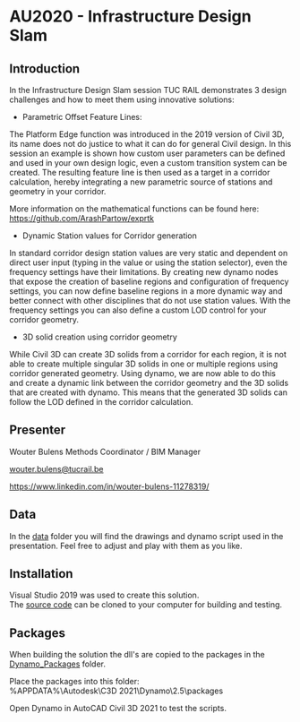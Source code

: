 # AU2020 - Infrastructure Design Slam

## Introduction

In the Infrastructure Design Slam session TUC RAIL demonstrates 3 design challenges and how to meet them using innovative solutions:

- Parametric Offset Feature Lines:

The Platform Edge function was introduced in the 2019 version of Civil 3D, its name does not do justice to what it can do for general Civil design. In this session an example is shown how custom user parameters can be defined and used in your own design logic, even a custom transition system can be created. The resulting feature line is then used as a target in a corridor calculation, hereby integrating a new parametric source of stations and geometry in your corridor.

More information on the mathematical functions can be found here: https://github.com/ArashPartow/exprtk

- Dynamic Station values for Corridor generation

In standard corridor design station values are very static and dependent on direct user input (typing in the value or using the station selector), even the frequency settings have their limitations. By creating new dynamo nodes that expose the creation of baseline regions and configuration of frequency settings, you can now define baseline regions in a more dynamic way and better connect with other disciplines that do not use station values. With the frequency settings you can also define a custom LOD control for your corridor geometry.

- 3D solid creation using corridor geometry

While Civil 3D can create 3D solids from a corridor for each region, it is not able to create multiple singular 3D solids in one or multiple regions using corridor generated geometry. Using dynamo, we are now able to do this and create a dynamic link between the corridor geometry and the 3D solids that are created with dynamo. This means that the generated 3D solids can follow the LOD defined in the corridor calculation.

## Presenter
Wouter Bulens
Methods Coordinator / BIM Manager

wouter.bulens@tucrail.be

https://www.linkedin.com/in/wouter-bulens-11278319/

## Data

In the [data](https://github.com/TUCRAIL/AU2020/tree/master/data) folder you will find the drawings and dynamo script used in the presentation. Feel free to adjust and play with them as you like.

## Installation

Visual Studio 2019 was used to create this solution.  
The [source code](https://github.com/TUCRAIL/AU2020/tree/master/src) can be cloned to your computer for building and testing.
  
## Packages
When building the solution the dll's are copied to the packages in the [Dynamo_Packages](https://github.com/TUCRAIL/AU2020/tree/master/src/Dynamo_Packages) folder.  

Place the packages into this folder:  
%APPDATA%\Autodesk\C3D 2021\Dynamo\2.5\packages

Open Dynamo in AutoCAD Civil 3D 2021 to test the scripts.
